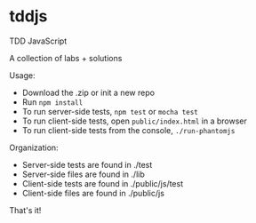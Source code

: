 # tddjs
TDD JavaScript

A collection of labs + solutions

Usage:
- Download the .zip or init a new repo
- Run `npm install`
- To run server-side tests, `npm test` or `mocha test`
- To run client-side tests, open `public/index.html` in a browser
- To run client-side tests from the console, `./run-phantomjs`

Organization:
- Server-side tests are found in ./test
- Server-side files are found in ./lib
- Client-side tests are found in ./public/js/test
- Client-side files are found in ./public/js

That's it!
